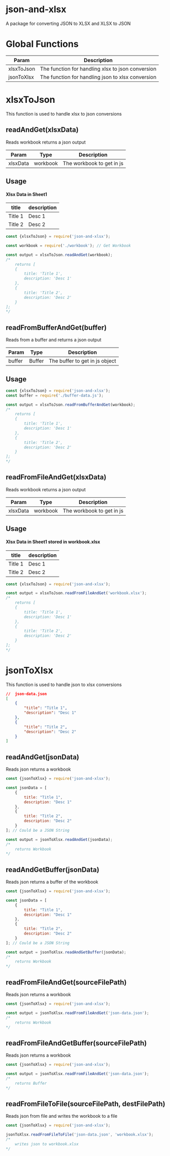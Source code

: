 # json-and-xlsx
A package for converting JSON to XLSX and XLSX to JSON

# Global Functions
| Param | Description |
| --- | --- |
| xlsxToJson | The function for handling xlsx to json conversion |
| jsonToXlsx | The function for handling json to xlsx conversion |

# xlsxToJson
This function is used to handle xlsx to json conversions

## readAndGet(xlsxData)
Reads workbook returns a json output

| Param | Type | Description |
| --- | --- | --- |
| xlsxData | workbook| The workbook to get in js |

## Usage
#### Xlsx Data in Sheet1

| title | description |
| --- | --- |
| Title 1 | Desc 1 |
| Title 2 | Desc 2 |

```javascript
const {xlsxToJson} = require('json-and-xlsx');

const workbook = require('./workbook'); // Get Workbook

const output = xlsxToJson.readAndGet(workbook);
/*
    returns [
    {
        title: 'Title 1',
        description: 'Desc 1'
    },
    {
        title: 'Title 2',
        description: 'Desc 2'
    }
];
*/
```

## readFromBufferAndGet(buffer)
Reads from a buffer and returns a json output

| Param | Type | Description |
| --- | --- | --- |
| buffer | Buffer | The buffer to get in js object |

## Usage
```javascript
const {xlsxToJson} = require('json-and-xlsx');
const buffer = require('./buffer-data.js');

const output = xlsxToJson.readFromBufferAndGet(workbook);
/*
    returns [
    {
        title: 'Title 1',
        description: 'Desc 1'
    },
    {
        title: 'Title 2',
        description: 'Desc 2'
    }
];
*/
```


## readFromFileAndGet(xlsxData)
Reads workbook returns a json output

| Param | Type | Description |
| --- | --- | --- |
| xlsxData | workbook| The workbook to get in js |

## Usage
#### Xlsx Data in Sheet1 stored in workbook.xlsx

| title | description |
| --- | --- |
| Title 1 | Desc 1 |
| Title 2 | Desc 2 |

```javascript
const {xlsxToJson} = require('json-and-xlsx');

const output = xlsxToJson.readFromFileAndGet('workbook.xlsx');
/*
    returns [
    {
        title: 'Title 1',
        description: 'Desc 1'
    },
    {
        title: 'Title 2',
        description: 'Desc 2'
    }
];
*/
```

# jsonToXlsx
This function is used to handle json to xlsx conversions

```json
//  json-data.json
[
    {
        "title": "Title 1",
        "description": "Desc 1"
    },
    {
        "title": "Title 2",
        "description": "Desc 2"
    }
]
```

## readAndGet(jsonData)
Reads json returns a workbook

```javascript
const {jsonToXlsx} = require('json-and-xlsx');

const jsonData = [
    {
        title: "Title 1",
        description: "Desc 1"
    },
    {
        title: "Title 2",
        description: "Desc 2"
    }
]; // Could be a JSON String

const output = jsonToXlsx.readAndGet(jsonData);
/*
    returns Workbook
*/
```


## readAndGetBuffer(jsonData)
Reads json returns a buffer of the workbook

```javascript
const {jsonToXlsx} = require('json-and-xlsx');

const jsonData = [
    {
        title: "Title 1",
        description: "Desc 1"
    },
    {
        title: "Title 2",
        description: "Desc 2"
    }
]; // Could be a JSON String

const output = jsonToXlsx.readAndGetBuffer(jsonData);
/*
    returns Workbook
*/
```


## readFromFileAndGet(sourceFilePath)
Reads json returns a workbook

```javascript
const {jsonToXlsx} = require('json-and-xlsx');

const output = jsonToXlsx.readFromFileAndGet('json-data.json');
/*
    returns Workbook
*/
```


## readFromFileAndGetBuffer(sourceFilePath)
Reads json returns a workbook

```javascript
const {jsonToXlsx} = require('json-and-xlsx');

const output = jsonToXlsx.readFromFileAndGet('json-data.json');
/*
    returns Buffer
*/
```


## readFromFileToFile(sourceFilePath, destFilePath)
Reads json from file and writes the workbook to a file

```javascript
const {jsonToXlsx} = require('json-and-xlsx');

jsonToXlsx.readFromFileToFile('json-data.json', 'workbook.xlsx');
/*
    writes json to workbook.xlsx
*/
```
